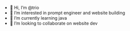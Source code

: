 - 👋 Hi, I’m @trio
- 👀 I’m interested in prompt engineer and website building
- 🌱 I’m currently learning java
- 💞️ I’m looking to collaborate on website dev

